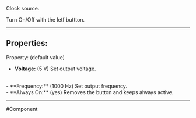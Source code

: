 Clock source.

Turn On/Off with the letf buttton.

---

## Properties:
Property: (default value)

- **Voltage:** (5 V)
   Set output voltage.
<br>
- **Frequency:**  (1000 Hz)
   Set output frequency.
<br>
- **Always On:** (yes)
   Removes the button and keeps always active.

---

#Component